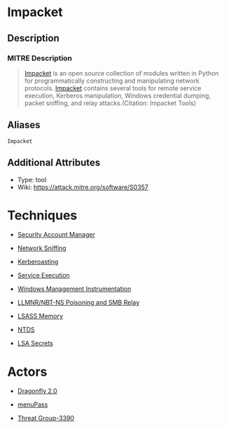 
# Impacket

## Description

### MITRE Description

> [Impacket](https://attack.mitre.org/software/S0357) is an open source collection of modules written in Python for programmatically constructing and manipulating network protocols. [Impacket](https://attack.mitre.org/software/S0357) contains several tools for remote service execution, Kerberos manipulation, Windows credential dumping, packet sniffing, and relay attacks.(Citation: Impacket Tools)

## Aliases

```
Impacket
```

## Additional Attributes

* Type: tool
* Wiki: https://attack.mitre.org/software/S0357

# Techniques


* [Security Account Manager](../techniques/Security-Account-Manager.md)

* [Network Sniffing](../techniques/Network-Sniffing.md)
    
* [Kerberoasting](../techniques/Kerberoasting.md)
    
* [Service Execution](../techniques/Service-Execution.md)
    
* [Windows Management Instrumentation](../techniques/Windows-Management-Instrumentation.md)
    
* [LLMNR/NBT-NS Poisoning and SMB Relay](../techniques/LLMNR-NBT-NS-Poisoning-and-SMB-Relay.md)
    
* [LSASS Memory](../techniques/LSASS-Memory.md)
    
* [NTDS](../techniques/NTDS.md)
    
* [LSA Secrets](../techniques/LSA-Secrets.md)
    

# Actors


* [Dragonfly 2.0](../actors/Dragonfly-2.0.md)

* [menuPass](../actors/menuPass.md)
    
* [Threat Group-3390](../actors/Threat-Group-3390.md)
    

